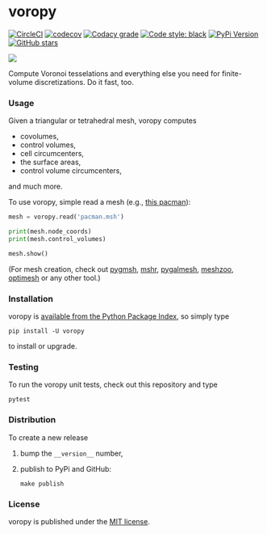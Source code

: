 # voropy

[![CircleCI](https://img.shields.io/circleci/project/github/nschloe/voropy/master.svg)](https://circleci.com/gh/nschloe/voropy/tree/master)
[![codecov](https://img.shields.io/codecov/c/github/nschloe/voropy.svg)](https://codecov.io/gh/nschloe/voropy)
[![Codacy grade](https://img.shields.io/codacy/grade/b524f1e339244cf9a429784681a7f248.svg)](https://app.codacy.com/app/nschloe/voropy/dashboard)
[![Code style: black](https://img.shields.io/badge/code%20style-black-000000.svg)](https://github.com/ambv/black)
[![PyPi Version](https://img.shields.io/pypi/v/voropy.svg)](https://pypi.org/project/voropy)
[![GitHub stars](https://img.shields.io/github/stars/nschloe/voropy.svg?logo=github&label=Stars)](https://github.com/nschloe/voropy)

![](https://nschloe.github.io/voropy/logo-180x180.png)

Compute Voronoi tesselations and everything else you need for finite-volume
discretizations. Do it fast, too.

### Usage

Given a triangular or tetrahedral mesh, voropy computes

 * covolumes,
 * control volumes,
 * cell circumcenters,
 * the surface areas,
 * control volume circumcenters,

and much more.

To use voropy, simple read a mesh (e.g., [this
pacman](https://sourceforge.net/projects/meshzoo-data/files/pacman.msh/download)):
```python
mesh = voropy.read('pacman.msh')

print(mesh.node_coords)
print(mesh.control_volumes)

mesh.show()
```
(For mesh creation, check out [pygmsh](https://github.com/nschloe/pygmsh),
[mshr](https://bitbucket.org/fenics-project/mshr),
[pygalmesh](https://github.com/nschloe/pygalmesh),
[meshzoo](https://github.com/nschloe/meshzoo),
[optimesh](//github.com/nschloe/optimesh) or any other tool.)


### Installation

voropy is [available from the Python Package
Index](https://pypi.org/project/voropy/), so simply type
```
pip install -U voropy
```
to install or upgrade.

### Testing

To run the voropy unit tests, check out this repository and type
```
pytest
```

### Distribution

To create a new release

1. bump the `__version__` number,

2. publish to PyPi and GitHub:
    ```
    make publish
    ```

### License

voropy is published under the [MIT license](https://en.wikipedia.org/wiki/MIT_License).
